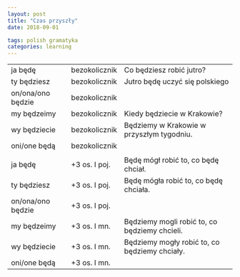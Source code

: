 ```yaml
---
layout: post
title: "Czas przyszły"
date: 2018-09-01

tags: polish gramatyka
categories: learning
---
```

||||
|-|-|-|
|ja będę|bezokolicznik|Co będziesz robić jutro?|
|ty będziesz|bezokolicznik|Jutro będę uczyć się polskiego|
|on/ona/ono będzie|bezokolicznik||
|my będzeimy|bezokolicznik|Kiedy będziecie w Krakowie?|
|wy będziecie|bezokolicznik|Będziemy w Krakowie w przyszłym tygodniu.|
|oni/one będą|bezokolicznik||
||
|ja będę|+3 os. I poj.|Będę mógł robić to, co będę chciał.|
|ty będziesz|+3 os. I poj.|Będę mógła robić to, co będę chciała.|
|on/ona/ono będzie|+3 os. I poj.||
|my będzeimy|+3 os. I mn.|Będziemy mogli robić to, co będziemy chcieli.|
|wy będziecie|+3 os. I mn.|Będziemy mogły robić to, co będziemy chciały.|
|oni/one będą|+3 os. I mn.|||